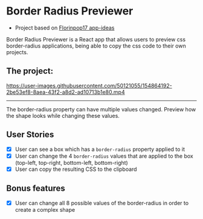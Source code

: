 # Border Radius Previewer
* Project based on [Florinpop17 app-ideas](https://github.com/florinpop17/app-ideas)

Border Radius Previewer is a React app that allows users to preview css border-radius applications, being able to copy the css code to their own projects.

## The project:


https://user-images.githubusercontent.com/50121055/154864192-2be53ef8-8aea-43f2-a8d2-ad10713b1e80.mp4

---
The border-radius property can have multiple values changed. Preview how the shape looks while changing these values.

## User Stories

-   [x] User can see a box which has a `border-radius` property applied to it
-   [x] User can change the 4 `border-radius` values that are applied to the box (top-left, top-right, bottom-left, bottom-right)
-   [x] User can copy the resulting CSS to the clipboard

## Bonus features

-   [x] User can change all 8 possible values of the border-radius in order to create a complex shape
